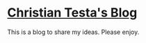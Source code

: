 # [Christian Testa's Blog](https://ctesta01.github.io)

This is a blog to share my ideas. Please enjoy. 
